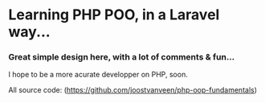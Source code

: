 # Learning PHP POO, in a Laravel way...

### Great simple design here, with a lot of comments & fun...

I hope to be a more acurate developper on PHP, soon.

All source code: (https://github.com/joostvanveen/php-oop-fundamentals)

